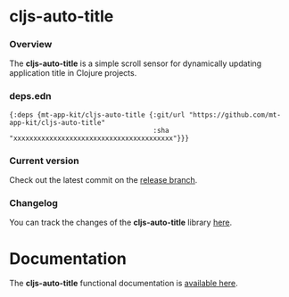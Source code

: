 
# cljs-auto-title

### Overview

The <strong>cljs-auto-title</strong> is a simple scroll sensor for dynamically updating application title in Clojure projects.

### deps.edn

```
{:deps {mt-app-kit/cljs-auto-title {:git/url "https://github.com/mt-app-kit/cljs-auto-title"
                                    :sha     "xxxxxxxxxxxxxxxxxxxxxxxxxxxxxxxxxxxxxxxx"}}}
```

### Current version

Check out the latest commit on the [release branch](https://github.com/mt-app-kit/cljs-auto-title/tree/release).

### Changelog

You can track the changes of the <strong>cljs-auto-title</strong> library [here](CHANGES.md).

# Documentation

The <strong>cljs-auto-title</strong> functional documentation is [available here](https://mt-app-kit.github.io/cljs-auto-title).
